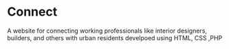 # Connect
A website for connecting working professionals like interior designers, builders, and others with urban residents develpoed using HTML, CSS ,PHP
